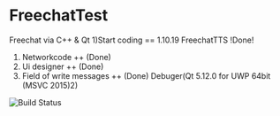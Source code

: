 # FreechatTest
Freechat via C++ & Qt 
1)Start coding == 1.10.19
FreechatTTS !Done!
1) Networkcode ++ (Done)
2) Ui designer ++ (Done)
 1) Field of write messages ++ (Done)
Debuger(Qt 5.12.0 for UWP 64bit (MSVC 2015)2)

![Build Status](https://travis-ci.org/bogdyname/Freechat.svg?branch=master)
